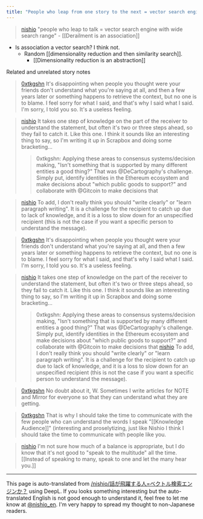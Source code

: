```yaml
---
title: "People who leap from one story to the next = vector search engines?"
---
```


> [nishio](https://twitter.com/nishio/status/1639605944018673664) "people who leap to talk = vector search engine with wide search range"
    - [[Derailment is an association]]
- Is association a vector search? I think not.
    - Random [[dimensionality reduction and then similarity search]].
        - [[Dimensionality reduction is an abstraction]]

Related and unrelated story notes

> [0xtkgshn](https://twitter.com/0xtkgshn/status/1639568235417706496) It's disappointing when people you thought were your friends don't understand what you're saying at all, and then a few years later or something happens to retrieve the context, but no one is to blame. I feel sorry for what I said, and that's why I said what I said. I'm sorry, I told you so. It's a useless feeling.

> [nishio](https://twitter.com/nishio/status/1639607666535432192) It takes one step of knowledge on the part of the receiver to understand the statement, but often it's two or three steps ahead, so they fail to catch it. Like this one. I think it sounds like an interesting thing to say, so I'm writing it up in Scrapbox and doing some bracketing...
>  >0xtkgshn: Applying these areas to consensus systems/decision making, "Isn't something that is supported by many different entities a good thing?" That was @DeCartography's challenge. Simply put, identify identities in the Ethereum ecosystem and make decisions about "which public goods to support?" and collaborate with @Gitcoin to make decisions that

> [nishio](https://twitter.com/nishio/status/1639609160584290304) To add, I don't really think you should "write clearly" or "learn paragraph writing". It is a challenge for the recipient to catch up due to lack of knowledge, and it is a loss to slow down for an unspecified recipient (this is not the case if you want a specific person to understand the message).

> [0xtkgshn](https://twitter.com/0xtkgshn/status/1639568235417706496) It's disappointing when people you thought were your friends don't understand what you're saying at all, and then a few years later or something happens to retrieve the context, but no one is to blame. I feel sorry for what I said, and that's why I said what I said. I'm sorry, I told you so. It's a useless feeling.

> [nishio](https://twitter.com/nishio/status/1639607666535432192) It takes one step of knowledge on the part of the receiver to understand the statement, but often it's two or three steps ahead, so they fail to catch it. Like this one. I think it sounds like an interesting thing to say, so I'm writing it up in Scrapbox and doing some bracketing...
>  >0xtkgshn: Applying these areas to consensus systems/decision making, "Isn't something that is supported by many different entities a good thing?" That was @DeCartography's challenge. Simply put, identify identities in the Ethereum ecosystem and make decisions about "which public goods to support?" and collaborate with @Gitcoin to make decisions that
> [nishio](https://twitter.com/nishio/status/1639609160584290304) To add, I don't really think you should "write clearly" or "learn paragraph writing". It is a challenge for the recipient to catch up due to lack of knowledge, and it is a loss to slow down for an unspecified recipient (this is not the case if you want a specific person to understand the message).

> [0xtkgshn](https://twitter.com/0xtkgshn/status/1639613868594036739) No doubt about it, W. Sometimes I write articles for NOTE and Mirror for everyone so that they can understand what they are getting.

> [0xtkgshn](https://twitter.com/0xtkgshn/status/1639614049137868800) That is why I should take the time to communicate with the few people who can understand the words I speak "[[Knowledge Audience]]" (interesting and proselytizing, just like Nishio I think I should take the time to communicate with people like you.

> [nishio](https://twitter.com/nishio/status/1639617310611873794) I'm not sure how much of a balance is appropriate, but I do know that it's not good to "speak to the multitude" all the time.
>  [[Instead of speaking to many, speak to one and let the many hear you.]]

---
This page is auto-translated from [/nishio/話が飛躍する人=ベクトル検索エンジンか？](https://scrapbox.io/nishio/話が飛躍する人=ベクトル検索エンジンか？) using DeepL. If you looks something interesting but the auto-translated English is not good enough to understand it, feel free to let me know at [@nishio_en](https://twitter.com/nishio_en). I'm very happy to spread my thought to non-Japanese readers.